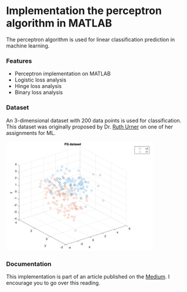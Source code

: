 # Implementation the perceptron algorithm in MATLAB
The perceptron algorithm is used for linear classification prediction in machine learning. 

### Features
- Perceptron implementation on MATLAB
- Logistic loss analysis
- Hinge loss analysis
- Binary loss analysis


### Dataset
An 3-dimensional dataset with 200 data points is used for classification. This dataset was originally proposed by Dr. [Ruth Urner](https://www.eecs.yorku.ca/~ruth/) on one of her assignments for ML.
<div>
<img src="/charts/dataset.png" width="400px"</img> 
</div>

### Documentation
This implementation is part of an article published on the  [Medium](https://medium.com/@jaimedantas). I encourage you to go over this reading. 
